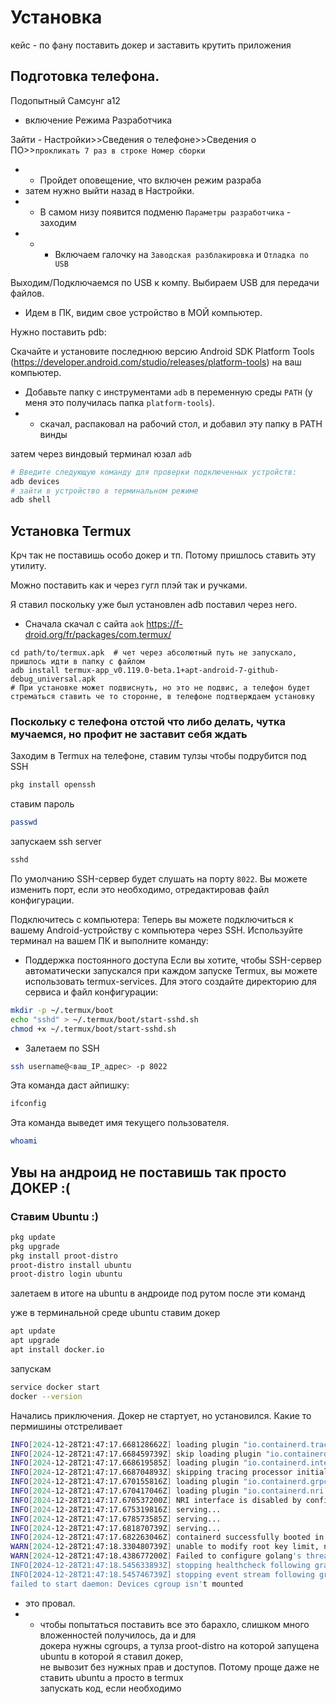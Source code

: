 # Установка

кейс - по фану поставить докер и заставить крутить приложения

## Подготовка телефона.

Подопытный Самсунг а12

- включение Режима Разработчика

Зайти - Настройки>>Сведения о телефоне>>Сведения о ПО>>`прокликать 7 раз в строке Номер сборки`
- - Пройдет оповещение, что включен режим разраба
- затем нужно выйти назад в Настройки.
- - В самом низу появится подменю `Параметры разработчика` - заходим
- - - Включаем галочку на `Заводская разблакировка` и `Отладка по USB`

Выходим/Подключаемся по USB к компу. Выбираем USB для передачи файлов.

- Идем в ПК, видим свое устройство в МОЙ компьютер.

Нужно поставить pdb:

Скачайте и установите последнюю версию Android SDK Platform Tools (https://developer.android.com/studio/releases/platform-tools) на ваш компьютер.

- Добавьте папку с инструментами `adb` в переменную среды `PATH` (у меня это получилась папка `platform-tools`).
- - скачал, распаковал на рабочий стол, и добавил эту папку в PATH винды

затем через виндовый терминал юзал `adb`

```bash
# Введите следующую команду для проверки подключенных устройств:
adb devices
# зайти в устройство в терминальном режиме
adb shell
```

## Установка Termux

Крч так не поставишь особо докер и тп. Потому пришлось ставить эту утилиту.

Можно поставить как и через гугл плэй так и ручками.

Я ставил поскольку уже был установлен adb поставил через него.

- Сначала скачал с сайта `aok` https://f-droid.org/fr/packages/com.termux/

```shell
cd path/to/termux.apk  # чет через абсолютный путь не запускало, пришлось идти в папку с файлом
adb install termux-app_v0.119.0-beta.1+apt-android-7-github-debug_universal.apk
# При установке может подвиснуть, но это не подвис, а телефон будет стрематься ставить че то сторонне, в телефоне подтверждаем установку
```

### Поскольку с телефона отстой что либо делать, чутка мучаемся, но профит не заставит себя ждать

Заходим в Termux на телефоне, ставим тулзы чтобы подрубится под SSH

```bash
pkg install openssh
```

ставим пароль

```bash
passwd
```

запускаем ssh server

```bash
sshd
```

По умолчанию SSH-сервер будет слушать на порту `8022`. Вы можете изменить порт, если это необходимо, отредактировав файл конфигурации.

Подключитесь с компьютера:
Теперь вы можете подключиться к вашему Android-устройству с компьютера через SSH. Используйте терминал на вашем ПК и выполните команду:

- Поддержка постоянного доступа
Если вы хотите, чтобы SSH-сервер автоматически запускался при каждом запуске Termux, вы можете использовать termux-services. Для этого создайте директорию для сервиса и файл конфигурации:

```bash
mkdir -p ~/.termux/boot
echo "sshd" > ~/.termux/boot/start-sshd.sh
chmod +x ~/.termux/boot/start-sshd.sh
```

- Залетаем по SSH

```bash
ssh username@<ваш_IP_адрес> -p 8022
```

Эта команда даст айпишку:

```bash
ifconfig
```

Эта команда выведет имя текущего пользователя.

```bash
whoami
```

## Увы на андроид не поставишь так просто ДОКЕР :(

### Ставим Ubuntu :)

```bash
pkg update
pkg upgrade
pkg install proot-distro
proot-distro install ubuntu
proot-distro login ubuntu
```

залетаем в итоге на ubuntu в андроиде под рутом после эти команд

уже в терминальной среде ubuntu ставим докер

```bash
apt update
apt upgrade
apt install docker.io
```

запускам

```bash
service docker start
docker --version
```

Начались приключения. Докер не стартует, но установился.
Какие то пермишины отстреливает

```bash
INFO[2024-12-28T21:47:17.668128662Z] loading plugin "io.containerd.tracing.processor.v1.otlp"...  type=io.containerd.tracing.processor.v1
INFO[2024-12-28T21:47:17.668459739Z] skip loading plugin "io.containerd.tracing.processor.v1.otlp"...  error="no OpenTelemetry endpoint: skip plugin" type=io.containerd.tracing.processor.v1
INFO[2024-12-28T21:47:17.668619585Z] loading plugin "io.containerd.internal.v1.tracing"...  type=io.containerd.internal.v1
INFO[2024-12-28T21:47:17.668704893Z] skipping tracing processor initialization (no tracing plugin)  error="no OpenTelemetry endpoint: skip plugin"
INFO[2024-12-28T21:47:17.670155816Z] loading plugin "io.containerd.grpc.v1.healthcheck"...  type=io.containerd.grpc.v1
INFO[2024-12-28T21:47:17.670417046Z] loading plugin "io.containerd.nri.v1.nri"...  type=io.containerd.nri.v1
INFO[2024-12-28T21:47:17.670537200Z] NRI interface is disabled by configuration.
INFO[2024-12-28T21:47:17.675319816Z] serving...                                    address=/run/docker/containerd/containerd-debug.sock
INFO[2024-12-28T21:47:17.678573585Z] serving...                                    address=/run/docker/containerd/containerd.sock.ttrpc
INFO[2024-12-28T21:47:17.681870739Z] serving...                                    address=/run/docker/containerd/containerd.sock
INFO[2024-12-28T21:47:17.682263046Z] containerd successfully booted in 0.282551s
WARN[2024-12-28T21:47:18.330480739Z] unable to modify root key limit, number of containers could be limited by this quota: open /proc/sys/kernel/keys/root_maxkeys: permission denied
WARN[2024-12-28T21:47:18.438677200Z] Failed to configure golang's threads limit: open /proc/sys/kernel/threads-max: permission denied
INFO[2024-12-28T21:47:18.545633893Z] stopping healthcheck following graceful shutdown  module=libcontainerd
INFO[2024-12-28T21:47:18.545746739Z] stopping event stream following graceful shutdown  error="context canceled" module=libcontainerd namespace=plugins.moby
failed to start daemon: Devices cgroup isn't mounted
```

- это провал.
- - чтобы попытаться поставить все это барахло, слишком много вложенностей получилось, да и для \
докера нужны cgroups, а тулза proot-distro на которой запущена ubuntu в которой я ставил докер, \
не вывозит без нужных прав и доступов. Потому проще даже не ставить ubuntu а просто в termux \
запускать код, если необходимо
